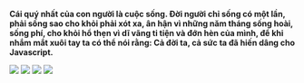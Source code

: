 **Cái quý nhất của con người là cuộc sống. Đời người chỉ sống có một lần, phải sống sao cho khỏi phải xót xa, ân hận vì những năm tháng sống hoài, sống phí, cho khỏi hổ thẹn vì dĩ vãng ti tiện và đớn hèn của mình, để khi nhắm mắt xuôi tay ta có thể nói rằng: Cả đời ta, cả sức ta đã hiến dâng cho Javascript.**
 
![](https://raw.githubusercontent.com/jinshinvn/github-stats/master/generated/overview.svg#gh-dark-mode-only)
![](https://raw.githubusercontent.com/jinshinvn/github-stats/master/generated/overview.svg#gh-light-mode-only)
![](https://raw.githubusercontent.com/jinshinvn/github-stats/master/generated/languages.svg#gh-dark-mode-only)
![](https://raw.githubusercontent.com/jinshinvn/github-stats/master/generated/languages.svg#gh-light-mode-only)
